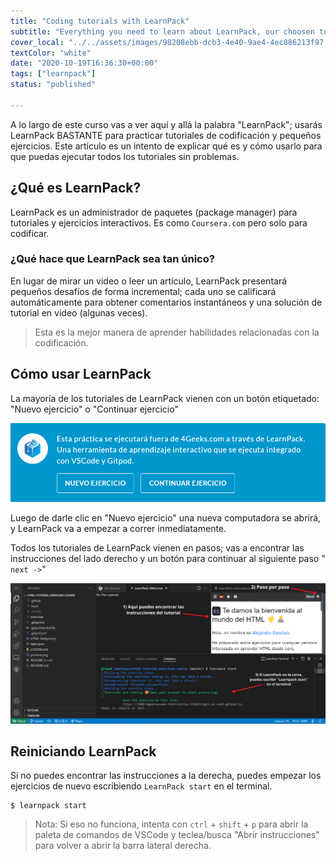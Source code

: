 ```yaml
---
title: "Coding tutorials with LearnPack"
subtitle: "Everything you need to learn about LearnPack, our choosen tutorial engine for coding content"
cover_local: "../../assets/images/98208ebb-dcb3-4e40-9ae4-4ec886213f97.jpeg"
textColor: "white"
date: "2020-10-19T16:36:30+00:00"
tags: ["learnpack"]
status: "published"

---
```

A lo largo de este curso vas a ver aquí y allá la palabra "LearnPack"; usarás LearnPack BASTANTE para practicar tutoriales de codificación y pequeños ejercicios. Este artículo es un intento de explicar qué es y cómo usarlo para que puedas ejecutar todos los tutoriales sin problemas.

## ¿Qué es LearnPack?

LearnPack es un administrador de paquetes (package manager) para tutoriales y ejercicios interactivos. Es como `Coursera.com` pero solo para codificar.

### ¿Qué hace que LearnPack sea tan único?

En lugar de mirar un video o leer un artículo, LearnPack presentará pequeños desafíos de forma incremental; cada uno se calificará automáticamente para obtener comentarios instantáneos y una solución de tutorial en video (algunas veces).

> Esta es la mejor manera de aprender habilidades relacionadas con la codificación.

## Cómo usar LearnPack

La mayoría de los tutoriales de LearnPack vienen con un botón etiquetado: "Nuevo ejercicio" o "Continuar ejercicio"

![Learnpack Alert on 4geeks.com](https://github.com/breatheco-de/content/blob/master/src/assets/images/learnpack-alert.e.png?raw=true)

Luego de darle clic en "Nuevo ejercicio" una nueva computadora se abrirá, y LearnPack va a empezar a correr inmediatamente.  

Todos los tutoriales de LearnPack  vienen en pasos; vas a encontrar las instrucciones del lado derecho y un botón para continuar al siguiente paso " `next ->`"

![Learnpack explanation](https://github.com/breatheco-de/content/raw/master/src/assets/images/learnpack-explanation.e.png?raw=true)

## Reiniciando LearnPack

Si no puedes encontrar las instrucciones a la derecha, puedes empezar los ejercicios de nuevo escribiendo `LearnPack start` en el terminal.

```
$ learnpack start
```

> Nota: Si eso no funciona, intenta con `ctrl` + `shift` + `p` para abrir la paleta de comandos de VSCode y teclea/busca "Abrir instrucciones" para volver a abrir la barra lateral derecha.

